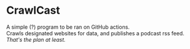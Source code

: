 # CrawlCast

A simple (?) program to be ran on GitHub actions.\
Crawls designated websites for data, and publishes a podcast rss feed.\
_That's the plan at least._